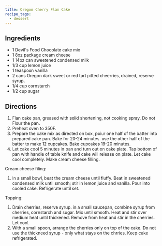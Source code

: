 ```yaml
---
title: Oregon Cherry Flan Cake
recipe_tags:
  - dessert
---
```

## Ingredients

-   1 Devil's Food Chocolate cake mix
-   1 8oz package cream cheese
-   1 14oz can sweetened condensed milk
-   1/3 cup lemon juice
-   1 teaspoon vanilla
-   2 cans Oregon dark sweet or red tart pitted cheerries, drained, reserve syrup.
-   1/4 cup cornstarch
-   1/2 cup sugar

## Directions

1.  Flan cake pan, greased with solid shortening, not cooking spray. Do not Flour the pan.
2.  Preheat oven to 350F.
3.  Prepare the cake mix as directed on box, poiur one half of the batter into prepared cake pan. Bake for 20-24 minutes. use the other half of the batter to make 12 cupcakes. Bake cupcakes 19-20 minutes.
4.  Let cake cool 5 minutes in pan and turn out on cake plate. Tap bottom of pan with handle of table knife and cake will release on plate. Let cake cool completely. Make cream cheese filling.

Cream cheese filing:

1.  In a small bowl, beat the cream cheese until fluffy. Beat in sweetened condensed milk until smooth; stir in lemon juice and vanilla. Pour into cooled cake. Refrigerate until set.

Topping:

1.  Drain cherries, reserve syrup. in a small saucepan, combine syrup from cherries, cornstarch and sugar. Mix until smooth. Heat and stir over medium heat until thickened. Remove from heat and stir in the cherries. Let cool.
2.  With a small spoon, arrange the cherries only on top of the cake. Do not use the thickneed syrup - only what stays on the chrries. Keep cake refrigerated.
